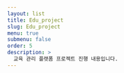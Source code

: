 ```yaml
---
layout: list
title: Edu_project
slug: Edu_project
menu: true
submenu: false
order: 5
description: >
  교육 관리 플랫폼 프로젝트 진행 내용입니다.
---
```

